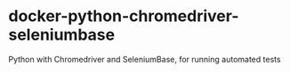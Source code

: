 # docker-python-chromedriver-seleniumbase
Python with Chromedriver and SeleniumBase, for running automated tests
